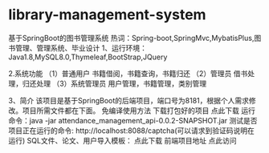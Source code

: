 # library-management-system
基于SpringBoot的图书管理系统
热词：Spring-boot,SpringMvc,MybatisPlus,图书管理、管理系统、毕业设计
1、运行环境：
Java1.8,MySQL8.0,Thymeleaf,BootStrap,JQuery 

2.系统功能
（1）普通用户
书籍借阅，书籍查询，书籍归还
（2）管理员
借书处理，归还处理
（3）系统管理员
用户管理，书籍管理，类别管理

3、简介
该项目是基于SpringBoot的后端项目，端口号为8181，根据个人需求修改。项目所需文件都在下面。
免编译使用方法
下载打包好的项目 点此下载
运行命令：java -jar attendance_management_api-0.0.2-SNAPSHOT.jar
测试是否项目正在运行的命令: http://localhost:8088/captcha(可以请求到验证码说明在运行)
SQL文件、论文、用户导入模板： 点此下载
前端项目地址 点此访问
